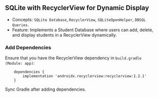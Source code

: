 ## SQLite with RecyclerView for Dynamic Display

* Concepts: ```SQLite Database```, ```RecyclerView```, ```SQLiteOpenHelper```, ```DBSQL Queries```.
* Feature: Implements a Student Database where users can add, delete, and display students in a RecyclerView dynamically.

### Add Dependencies

Ensure that you have the RecyclerView dependency in ```build.gradle (Module: app)```:

```
    dependencies {
        implementation 'androidx.recyclerview:recyclerview:1.2.1'
    }
```

Sync Gradle after adding dependencies.


